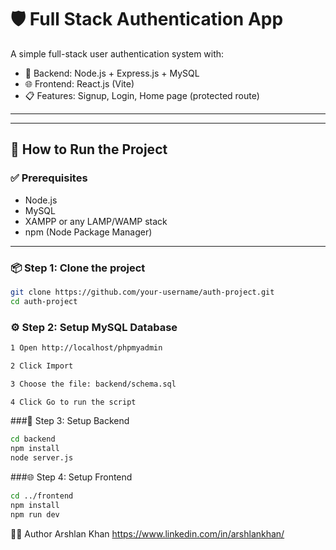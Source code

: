 # 🛡️ Full Stack Authentication App

A simple full-stack user authentication system with:

- 🔧 Backend: Node.js + Express.js + MySQL
- 🌐 Frontend: React.js (Vite)
- 📋 Features: Signup, Login, Home page (protected route)

---


---

## 🚀 How to Run the Project

### ✅ Prerequisites

- Node.js
- MySQL
- XAMPP or any LAMP/WAMP stack
- npm (Node Package Manager)

---

### 📦 Step 1: Clone the project

```bash
git clone https://github.com/your-username/auth-project.git
cd auth-project
```

### ⚙️ Step 2: Setup MySQL Database
```bash
1 Open http://localhost/phpmyadmin

2 Click Import

3 Choose the file: backend/schema.sql

4 Click Go to run the script
```

###🔌 Step 3: Setup Backend
```bash
cd backend
npm install
node server.js
```

###🌐 Step 4: Setup Frontend
```bash
cd ../frontend
npm install
npm run dev

```
🧑‍💻 Author
Arshlan Khan
https://www.linkedin.com/in/arshlankhan/



